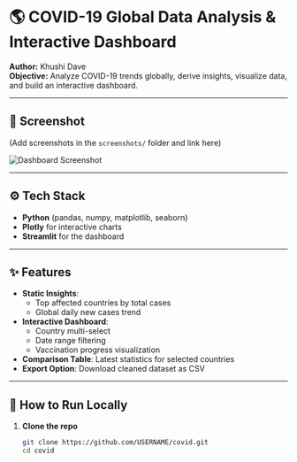 # 🌎 COVID-19 Global Data Analysis & Interactive Dashboard

**Author:** Khushi Dave  
**Objective:** Analyze COVID-19 trends globally, derive insights, visualize data, and build an interactive dashboard.

---

## 📸 Screenshot
(Add screenshots in the `screenshots/` folder and link here)

![Dashboard Screenshot](screenshots/s1.png)

---

## ⚙️ Tech Stack
- **Python** (pandas, numpy, matplotlib, seaborn)
- **Plotly** for interactive charts
- **Streamlit** for the dashboard

---

## ✨ Features
- **Static Insights**:  
  - Top affected countries by total cases  
  - Global daily new cases trend  
- **Interactive Dashboard**:  
  - Country multi-select  
  - Date range filtering  
  - Vaccination progress visualization  
- **Comparison Table**: Latest statistics for selected countries  
- **Export Option**: Download cleaned dataset as CSV  

---

## 🚀 How to Run Locally

1. **Clone the repo**
   ```bash
   git clone https://github.com/USERNAME/covid.git
   cd covid
